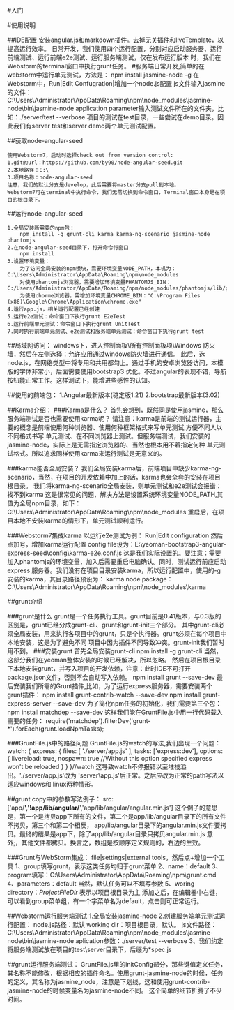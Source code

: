 #入门

#使用说明

##IDE配置
    安装angular.js和markdown插件。去掉无关插件和liveTemplate，以提高运行效率。
    日常开发，我们使用四个运行配置，分别对应启动服务器、运行前端测试、运行前端e2e测试、运行服务端测试，仅在发布运行版本
    时，我们在Webstorm的terminal窗口中执行grunt任务。
#服务端日常开发,简单的在webstorm中运行单元测试，方法是：
    npm install jasmine-node -g
    在Webstorm中，Run|Edit Confugration|增加一个node.js配置
    js文件输入jasmine的文件：C:\Users\Administrator\AppData\Roaming\npm\node_modules\jasmine-node\bin\jasmine-node
    application parameter输入测试文件所在的文件夹，比如：./server/test --verbose
    项目的测试在test目录，一些尝试在demo目录。因此我们有server test和server demo两个单元测试配置。

##获取node-angular-seed

    使用Webstorm7，启动时选择check out from version control:
    1.git的url：https://github.com/by90/node-angular-seed.git
    2.本地路径：E:\
    3.项目名称：node-angular-seed
    注意，我们的默认分支是develop，此后需要将master分支pull到本地。
    Webstorm7可在terminal中执行命令，我们无需切换到命令窗口，Terminal窗口本身是在项目的根目录下。

##运行node-angular-seed

    1.全局安装所需要的npm包：
        npm install -g grunt-cli karma karma-ng-scenario jasmine-node phantomjs
    2.在node-angular-seed目录下，打开命令行窗口
        npm install
    3.设置环境变量：
        为了访问全局安装的npm模块，需要环境变量NODE_PATH，本机为：C:\Users\Administrator\AppData\Roaming\npm\node_modules
        对使用phantomjs浏览器，需要增加环境变量PHANTOMJS_BIN：C:/Users/Administrator/AppData/Roaming/npm/node_modules/phantomjs/lib/phantom/phantomjs.exe
        为使用chorme浏览器，需增加环境变量CHROME_BIN："C:\Program Files (x86)\Google\Chrome\Application\chrome.exe"
    4.运行app.js，相关运行配置已经创建
    5.运行e2e测试：命令窗口下执行grunt E2eTest
    6.运行前端单元测试：命令窗口下执行grunt UnitTest
    7.同时执行前端单元测试、e2e测试和服务端单元测试：命令窗口下执行grunt test

##局域网访问：
    windows下，进入控制面板\所有控制面板项\Windows 防火墙，然后在左侧选择：允许应用通过windows防火墙进行通信。
    此后，选node.js，在网络类型中将专用和共用都勾上。通过手机的安卓浏览器访问，本模版的字体非常小，后面需要使用bootstrap3
    优化。不过angular的表现不错，导航按钮能正常工作。这样测试下，能增进些感性的认知。

##使用的前端包：
    1.Angular最新版本(稳定版1.21)
    2.bootstrap最新版本(3.02)

##Karma介绍：
###Karma是什么？
    首先会想到，既然同是使用jasmine，那么服务端测试是否也需要使用karma呢？
    请注意：karma是前端的测试运行器，主要的概念是前端使用何种浏览器、使用何种框架格式来写单元测试,方便不同人以不同格式书写
    单元测试、在不同浏览器上测试。但服务端测试，我们安装的jasmine-node，实际上是无需指定浏览器的、当然也根本用不着指定何种
    单元测试格式。所以追求同样使用karma来运行测试是无意义的。

###karma能否全局安装？
    我们全局安装karma后，前端项目中缺少karma-ng-scenario，当然，在项目的开发依赖中加上的话，karma也会全套的安装在项目根目录。
    我们将karma-ng-scenario全局安装，则单元测试和e2e测试会报错：找不到karma
    这是很常见的问题，解决方法是设置系统环境变量NODE_PATH,其值为全局npm目录，如下：
    C:\Users\Administrator\AppData\Roaming\npm\node_modules
    重启后，在项目本地不安装karma的情形下，单元测试顺利运行。

###Webstorm7集成karma
    以运行e2e测试为例：
        Run|Edit configuration
        然后点加号，增加karma运行配置
        config file设为：E:\yeoman-bootstrap3-angular-express-seed\config\karma-e2e.conf.js
        这是我们实际设置的。要注意：需要加入phantomjs的环境变量，加入后需要重启电脑确认。同时，测试运行前应启动express
        服务器。我们没有在项目目录安装karma，所以运行配置中，使用的-g安装的karma，其目录路径预设为：
        karma node package：C:\Users\Administrator\AppData\Roaming\npm\node_modules\karma

##grunt介绍

###grunt是什么
    grunt是一个任务执行工具。grunt目前是0.41版本，与0.3版的区别是，grunt已经分成grunt-cli、grunt和grunt-init三个部分。
    其中grunt-cli必须全局安装，用来执行各项目中的grunt，只是个执行器。grunt必须在每个项目中本地安装，这是为了避免不同
    项目中因为插件不同导致冲突。grunt-init我们暂时用不到。
###安装grunt
    首先全局安装grunt-cli
        npm install -g grunt-cli
        当然，这部分我们在yeoman整体安装的时候已经解决，所以忽略。
    然后在项目根目录下本地安装grunt，并写入项目的开发依赖，注意：此时IDE不可打开package.json文件，否则不会自动写入依赖。
        npm install grunt  --save-dev
    最后安装我们所需的Grunt插件,比如，为了运行express服务器，需要安装两个grunt插件：
        npm install grunt-contrib-watch --save-dev
        npm install grunt-express-server --save-dev
    为了简化npm任务的初始化，我们需要第三个包：
        npm install matchdep --save-dev
    这样我们能在GruntFile.js中用一行代码载入需要的任务：
        require('matchdep').filterDev('grunt-*').forEach(grunt.loadNpmTasks);

###GruntFile.js中的路径问题
    GruntFile.js的watch的写法,我们出现一个问题：
    watch: {
            express: {
                files: [
                    './server/app.js'
                ],
                tasks: ['express:dev'],
                options: {
                    livereload: true,
                    nospawn: true //Without this option specified express won't be reloaded
                }
            }
        }//watch
    这导致watch不停报错以至堆栈溢出。'./server/app.js'改为 'server\\app.js'后正常。之后应改为正常的path写法以适应windows和
    linux两种情形。

##grunt copy中的参数写法例子：
    src: ['app/**','!app/lib/angular/**','app/lib/angular/angular.min.js']
    这个例子的意思是，第一个是拷贝app下所有的文件，第二个是app/lib/angular目录下的所有文件不拷贝，第三个和第二个相反，
    app/lib/angular目录下的angular.min.js文件要拷贝。最终的结果是app下，除了app/lib/angular目录只拷贝angular.min.js
    意外;，其他文件都拷贝。换言之，数组是按顺序定义规则的，右边的生效。


###Grunt与WebStorm集成：
    file|settings|external tools，然后点+增加一个工具
    1、group填写grunt，表示这类任务均归于grunt菜单
    2、name：default
    3、program填写：C:\Users\Administrator\AppData\Roaming\npm\grunt.cmd
    4、parameters：default   当然，默认任务可以不填写参数
    5、woring directory：$ProjectFileDir$   表示以项目根目录为主
    添加之后，在编辑器中右键，可以看到group菜单组，有一个字菜单名为default，点击则可正常运行。

##Webstorm运行服务端测试
    1.全局安装jasmine-node
    2.创建服务端单元测试运行配置：
        node.js路径：默认
        working dir：项目根目录，默认。
        js文件路径：C:\Users\Administrator\AppData\Roaming\npm\node_modules\jasmine-node\bin\jasmine-node
        aplication参数：./server/test --verbose
    3、我们约定将服务端测试放在项目的test\server目录下，后缀为*spec.js

##grunt运行服务端测试：
    GruntFile.js里的initConfig部分，那些键值定义任务，其名称不能修改，根据相应的插件命名。使用grunt-jasmine-node的时候，任务
    的定义，其名称为jasmine_node，注意是下划线，这和使用grunt-contrib-jasmine-node的时候变量名为jasmine-node不同。
    这个简单的细节折腾了不少时间。





